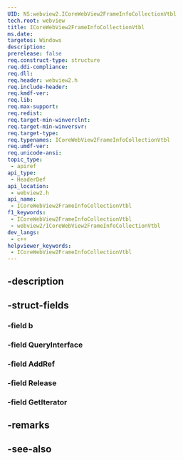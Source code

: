 ```yaml
---
UID: NS:webview2.ICoreWebView2FrameInfoCollectionVtbl
tech.root: webview
title: ICoreWebView2FrameInfoCollectionVtbl
ms.date: 
targetos: Windows
description: 
prerelease: false
req.construct-type: structure
req.ddi-compliance: 
req.dll: 
req.header: webview2.h
req.include-header: 
req.kmdf-ver: 
req.lib: 
req.max-support: 
req.redist: 
req.target-min-winverclnt: 
req.target-min-winversvr: 
req.target-type: 
req.typenames: ICoreWebView2FrameInfoCollectionVtbl
req.umdf-ver: 
req.unicode-ansi: 
topic_type:
 - apiref
api_type:
 - HeaderDef
api_location:
 - webview2.h
api_name:
 - ICoreWebView2FrameInfoCollectionVtbl
f1_keywords:
 - ICoreWebView2FrameInfoCollectionVtbl
 - webview2/ICoreWebView2FrameInfoCollectionVtbl
dev_langs:
 - c++
helpviewer_keywords:
 - ICoreWebView2FrameInfoCollectionVtbl
---
```


## -description

## -struct-fields

### -field b

### -field QueryInterface

### -field AddRef

### -field Release

### -field GetIterator

## -remarks

## -see-also

